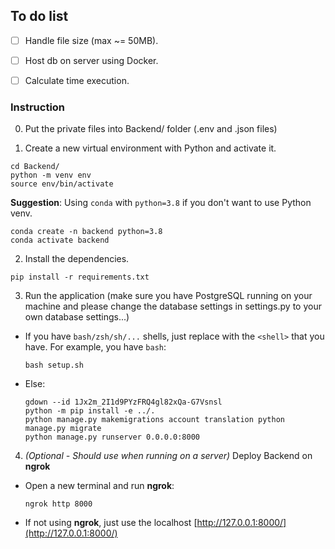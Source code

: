 ## To do list
- [ ] Handle file size (max ~= 50MB).
- [ ] Host db on server using Docker.
- [ ] Calculate time execution.


### Instruction

0. Put the private files into Backend/ folder (.env and .json files)

1. Create a new virtual environment with Python and activate it.

```
cd Backend/
python -m venv env
source env/bin/activate
```

**Suggestion**: Using `conda` with `python=3.8` if you don't want to use Python venv.
```
conda create -n backend python=3.8
conda activate backend
```

2. Install the dependencies.

```
pip install -r requirements.txt
```

3. Run the application (make sure you have PostgreSQL running on your machine and please change the database settings in settings.py to your own database settings...)

- If you have `bash/zsh/sh/...` shells, just replace with the `<shell>` that you have. For example, you have `bash`:
    ```
    bash setup.sh
    ```
- Else:
    ```
    gdown --id 1Jx2m_2I1d9PYzFRQ4gl82xQa-G7Vsnsl
    python -m pip install -e ../.
    python manage.py makemigrations account translation python manage.py migrate 
    python manage.py runserver 0.0.0.0:8000
    ```
4. *(Optional - Should use when running on a server)* Deploy Backend on **ngrok**

- Open a new terminal and run **ngrok**:
    ```
    ngrok http 8000
    ```

- If not using **ngrok**, just use the localhost [http://127.0.0.1:8000/](http://127.0.0.1:8000/)